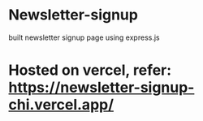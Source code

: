 # Newsletter-signup
built newsletter signup page using express.js
# Hosted on vercel, refer: https://newsletter-signup-chi.vercel.app/
